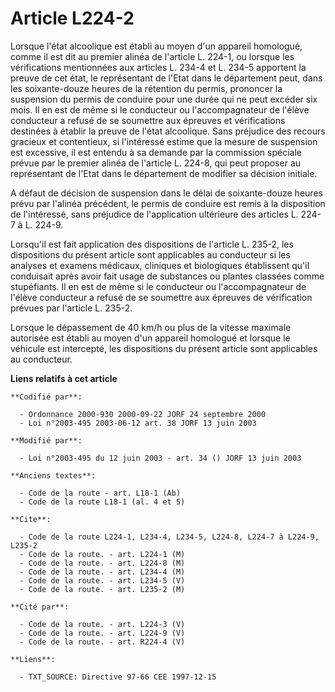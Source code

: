 # Article L224-2

Lorsque l'état alcoolique est établi au moyen d'un appareil homologué, comme il est dit au premier alinéa de l'article L.
224-1, ou lorsque les vérifications mentionnées aux articles L. 234-4 et L. 234-5 apportent la preuve de cet état, le
représentant de l'Etat dans le département peut, dans les soixante-douze heures de la rétention du permis, prononcer la
suspension du permis de conduire pour une durée qui ne peut excéder six mois. Il en est de même si le conducteur ou
l'accompagnateur de l'élève conducteur a refusé de se soumettre aux épreuves et vérifications destinées à établir la preuve
de l'état alcoolique. Sans préjudice des recours gracieux et contentieux, si l'intéressé estime que la mesure de suspension
est excessive, il est entendu à sa demande par la commission spéciale prévue par le premier alinéa de l'article L. 224-8, qui
peut proposer au représentant de l'Etat dans le département de modifier sa décision initiale.

A défaut de décision de suspension dans le délai de soixante-douze heures prévu par l'alinéa précédent, le permis de conduire
est remis à la disposition de l'intéressé, sans préjudice de l'application ultérieure des articles L. 224-7 à L. 224-9.

Lorsqu'il est fait application des dispositions de l'article L. 235-2, les dispositions du présent article sont applicables
au conducteur si les analyses et examens médicaux, cliniques et biologiques établissent qu'il conduisait après avoir fait
usage de substances ou plantes classées comme stupéfiants. Il en est de même si le conducteur ou l'accompagnateur de l'élève
conducteur a refusé de se soumettre aux épreuves de vérification prévues par l'article L. 235-2.

Lorsque le dépassement de 40 km/h ou plus de la vitesse maximale autorisée est établi au moyen d'un appareil homologué et
lorsque le véhicule est intercepté, les dispositions du présent article sont applicables au conducteur.

**Liens relatifs à cet article**

	**Codifié par**:

	  - Ordonnance 2000-930 2000-09-22 JORF 24 septembre 2000
	  - Loi n°2003-495 2003-06-12 art. 38 JORF 13 juin 2003

	**Modifié par**:

	  - Loi n°2003-495 du 12 juin 2003 - art. 34 () JORF 13 juin 2003

	**Anciens textes**:

	  - Code de la route - art. L18-1 (Ab)
	  - Code de la route L18-1 (al. 4 et 5)

	**Cite**:

	  - Code de la route L224-1, L234-4, L234-5, L224-8, L224-7 à L224-9, L235-2
	  - Code de la route. - art. L224-1 (M)
	  - Code de la route. - art. L224-8 (M)
	  - Code de la route. - art. L234-4 (M)
	  - Code de la route. - art. L234-5 (V)
	  - Code de la route. - art. L235-2 (M)

	**Cité par**:

	  - Code de la route. - art. L224-3 (V)
	  - Code de la route. - art. L224-9 (V)
	  - Code de la route. - art. R224-4 (V)

	**Liens**:

	  - TXT_SOURCE: Directive 97-66 CEE 1997-12-15
